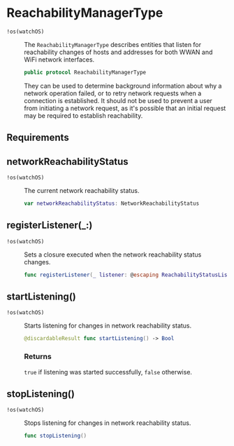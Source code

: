 # ReachabilityManagerType

<dl>
<dt><code>!os(watchOS)</code></dt>
<dd>

The `ReachabilityManagerType` describes entities that listen for reachability changes of hosts
and addresses for both WWAN and WiFi network interfaces.

``` swift
public protocol ReachabilityManagerType
```

They can be used to determine background information about why a network operation failed, or to retry
network requests when a connection is established. It should not be used to prevent a user from initiating
a network request, as it's possible that an initial request may be required to establish reachability.

</dd>
</dl>

## Requirements

## networkReachabilityStatus

<dl>
<dt><code>!os(watchOS)</code></dt>
<dd>

The current network reachability status.

``` swift
var networkReachabilityStatus:​ NetworkReachabilityStatus
```

</dd>
</dl>

## registerListener(\_:​)

<dl>
<dt><code>!os(watchOS)</code></dt>
<dd>

Sets a closure executed when the network reachability status changes.

``` swift
func registerListener(_ listener:​ @escaping ReachabilityStatusListener)
```

</dd>
</dl>

## startListening()

<dl>
<dt><code>!os(watchOS)</code></dt>
<dd>

Starts listening for changes in network reachability status.

``` swift
@discardableResult func startListening() -> Bool
```

### Returns

`true` if listening was started successfully, `false` otherwise.

</dd>
</dl>

## stopListening()

<dl>
<dt><code>!os(watchOS)</code></dt>
<dd>

Stops listening for changes in network reachability status.

``` swift
func stopListening()
```

</dd>
</dl>
